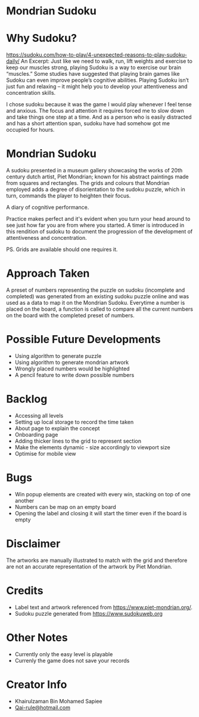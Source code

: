 # Mondrian Sudoku

# Why Sudoku?
https://sudoku.com/how-to-play/4-unexpected-reasons-to-play-sudoku-daily/
An Excerpt: 
Just like we need to walk, run, lift weights and exercise to keep our muscles strong, playing Sudoku is a way to exercise our brain “muscles.” Some studies have suggested that playing brain games like Sudoku can even improve people’s cognitive abilities. Playing Sudoku isn’t just fun and relaxing – it might help you to develop your attentiveness and concentration skills.

I chose sudoku because it was the game I would play whenever I feel tense and anxious. The focus and attention it requires forced me to slow down and take things one step at a time. And as a person who is easily distracted and has a short attention span, sudoku have had somehow got me occupied for hours. 

# Mondrian Sudoku
A sudoku presented in a museum gallery showcasing the works of 20th century dutch artist, Piet Mondrian; known for his abstract paintings made from squares and rectangles. The grids and colours that Mondrian employed adds a degree of disorientation to the sudoku puzzle, which in turn, commands the player to heighten their focus. 

A diary of cognitive performance.

Practice makes perfect and it's evident when you turn your head around to see just how far you are from where you started. A timer is introduced in this rendition of sudoku to document the progression of the development of attentiveness and concentration. 

PS. Grids are available should one requires it.

# Approach Taken
A preset of numbers representing the puzzle on sudoku (incomplete and completed) was generated from an existing sudoku puzzle online and was used as a data to map it on the Mondrian Sudoku. Everytime a number is placed on the board, a function is called to compare all the current numbers on the board with the completed preset of numbers.

# Possible Future Developments
- Using algorithm to generate puzzle
- Using algorithm to generate mondrian artwork
- Wrongly placed numbers would be highlighted
- A pencil feature to write down possible numbers

# Backlog
- Accessing all levels
- Setting up local storage to record the time taken
- About page to explain the concept
- Onboarding page
- Adding thicker lines to the grid to represent section
- Make the elements dynamic - size accordingly to viewport size
- Optimise for mobile view

# Bugs 
- Win popup elements are created with every win, stacking on top of one another 
- Numbers can be map on an empty board
- Opening the label and closing it will start the timer even if the board is empty

# Disclaimer
The artworks are manually illustrated to match with the grid and therefore are not an accurate representation of the artwork by Piet Mondrian.

# Credits
- Label text and artwork referenced from https://www.piet-mondrian.org/.
- Sudoku puzzle generated from https://www.sudokuweb.org

# Other Notes
- Currently only the easy level is playable
- Currenly the game does not save your records

# Creator Info
- Khairulzaman Bin Mohamed Sapiee
- Qai-rule@hotmail.com